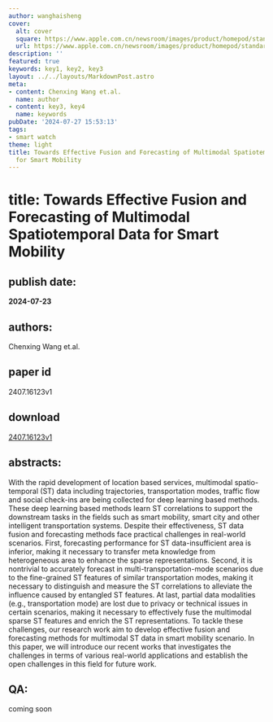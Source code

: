 ```yaml
---
author: wanghaisheng
cover:
  alt: cover
  square: https://www.apple.com.cn/newsroom/images/product/homepod/standard/Apple-HomePod-hero-230118_big.jpg.large_2x.jpg
  url: https://www.apple.com.cn/newsroom/images/product/homepod/standard/Apple-HomePod-hero-230118_big.jpg.large_2x.jpg
description: ''
featured: true
keywords: key1, key2, key3
layout: ../../layouts/MarkdownPost.astro
meta:
- content: Chenxing Wang et.al.
  name: author
- content: key3, key4
  name: keywords
pubDate: '2024-07-27 15:53:13'
tags:
- smart watch
theme: light
title: Towards Effective Fusion and Forecasting of Multimodal Spatiotemporal Data
  for Smart Mobility
---
```


# title: Towards Effective Fusion and Forecasting of Multimodal Spatiotemporal Data for Smart Mobility 
## publish date: 
**2024-07-23** 
## authors: 
  Chenxing Wang et.al. 
## paper id
2407.16123v1
## download
[2407.16123v1](http://arxiv.org/abs/2407.16123v1)
## abstracts:
With the rapid development of location based services, multimodal spatio-temporal (ST) data including trajectories, transportation modes, traffic flow and social check-ins are being collected for deep learning based methods. These deep learning based methods learn ST correlations to support the downstream tasks in the fields such as smart mobility, smart city and other intelligent transportation systems. Despite their effectiveness, ST data fusion and forecasting methods face practical challenges in real-world scenarios. First, forecasting performance for ST data-insufficient area is inferior, making it necessary to transfer meta knowledge from heterogeneous area to enhance the sparse representations. Second, it is nontrivial to accurately forecast in multi-transportation-mode scenarios due to the fine-grained ST features of similar transportation modes, making it necessary to distinguish and measure the ST correlations to alleviate the influence caused by entangled ST features. At last, partial data modalities (e.g., transportation mode) are lost due to privacy or technical issues in certain scenarios, making it necessary to effectively fuse the multimodal sparse ST features and enrich the ST representations. To tackle these challenges, our research work aim to develop effective fusion and forecasting methods for multimodal ST data in smart mobility scenario. In this paper, we will introduce our recent works that investigates the challenges in terms of various real-world applications and establish the open challenges in this field for future work.
## QA:
coming soon
